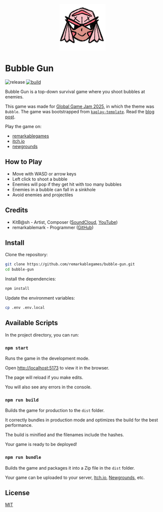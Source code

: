 <p align="center">
  <img src="https://github.com/remarkablegames/bubble-gun/blob/master/public/logo.png" alt="Bubble Gun">
</p>

# Bubble Gun

![release](https://img.shields.io/github/v/release/remarkablegames/bubble-gun)
[![build](https://github.com/remarkablegames/bubble-gun/actions/workflows/build.yml/badge.svg)](https://github.com/remarkablegames/bubble-gun/actions/workflows/build.yml)

Bubble Gun is a top-down survival game where you shoot bubbles at enemies.

This game was made for [Global Game Jam 2025](https://globalgamejam.org/games/2025/kiki-and-boba-4), in which the theme was `Bubble`. The game was bootstrapped from [`kaplay-template`](https://github.com/remarkablegames/kaplay-template). Read the [blog post](https://remarkablegames.org/posts/bubble-gun/).

Play the game on:

- [remarkablegames](https://remarkablegames.org/bubble-gun)
- [itch.io](https://remarkablegames.itch.io/bubble-gun)
- [newgrounds](https://www.newgrounds.com/portal/view/966187)

## How to Play

- Move with WASD or arrow keys
- Left click to shoot a bubble
- Enemies will pop if they get hit with too many bubbles
- Enemies in a bubble can fall in a sinkhole
- Avoid enemies and projectiles

## Credits

- KitB@sh - Artist, Composer ([SoundCloud](https://soundcloud.com/k1tb4sh), [YouTube](https://www.youtube.com/@kitbash52))
- remarkablemark - Programmer ([GitHub](https://github.com/remarkablemark))

## Install

Clone the repository:

```sh
git clone https://github.com/remarkablegames/bubble-gun.git
cd bubble-gun
```

Install the dependencies:

```sh
npm install
```

Update the environment variables:

```sh
cp .env .env.local
```

## Available Scripts

In the project directory, you can run:

### `npm start`

Runs the game in the development mode.

Open [http://localhost:5173](http://localhost:5173) to view it in the browser.

The page will reload if you make edits.

You will also see any errors in the console.

### `npm run build`

Builds the game for production to the `dist` folder.

It correctly bundles in production mode and optimizes the build for the best performance.

The build is minified and the filenames include the hashes.

Your game is ready to be deployed!

### `npm run bundle`

Builds the game and packages it into a Zip file in the `dist` folder.

Your game can be uploaded to your server, [Itch.io](https://itch.io/), [Newgrounds](https://www.newgrounds.com/), etc.

## License

[MIT](LICENSE)
